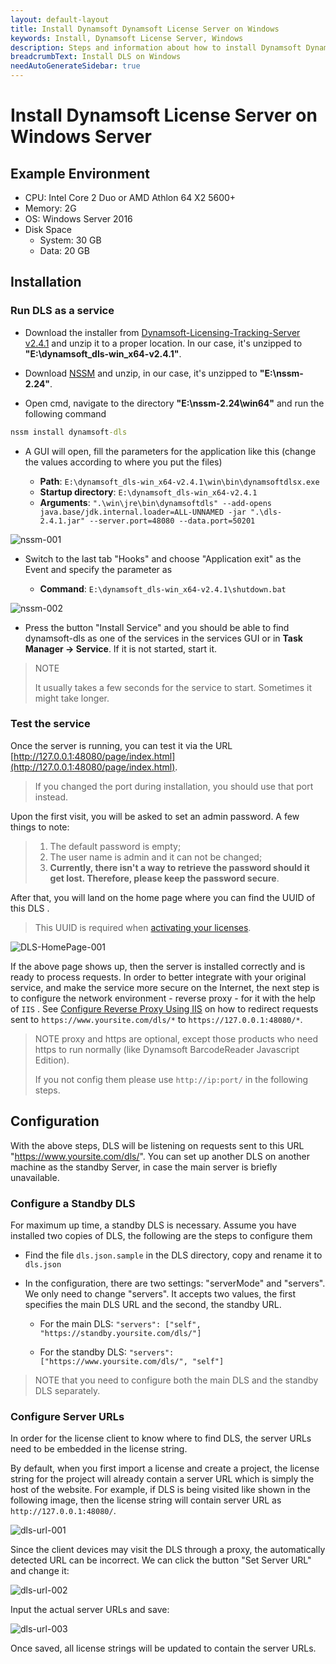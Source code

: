 ```yaml
---
layout: default-layout
title: Install Dynamsoft Dynamsoft License Server on Windows
keywords: Install, Dynamsoft License Server, Windows
description: Steps and information about how to install Dynamsoft Dynamsoft License Server on Windows
breadcrumbText: Install DLS on Windows
needAutoGenerateSidebar: true
---
```


# Install Dynamsoft License Server on Windows Server

## Example Environment

* CPU: Intel Core 2 Duo or AMD Athlon 64 X2 5600+
* Memory: 2G
* OS: Windows Server 2016
* Disk Space
  * System: 30 GB
  * Data: 20 GB

## Installation

### Run DLS as a service

* Download the installer from [Dynamsoft-Licensing-Tracking-Server v2.4.1](https://tst.dynamsoft.com/public/download/dls/2.4.1/dynamsoft_dls-win_x64-v2.4.1.zip) and unzip it to a proper location. In our case, it's unzipped to **"E:\dynamsoft_dls-win_x64-v2.4.1"**.

* Download [NSSM](https://nssm.cc/ci/nssm-2.24-101-g897c7ad.zip) and unzip, in our case, it's unzipped to **"E:\nssm-2.24"**.

* Open cmd, navigate to the directory **"E:\nssm-2.24\win64"** and run the following command

```cmd
nssm install dynamsoft-dls
```

* A GUI will open, fill the parameters for the application like this (change the values according to where you put the files)

  * **Path**: `E:\dynamsoft_dls-win_x64-v2.4.1\win\bin\dynamsoftdlsx.exe`
  * **Startup directory**: `E:\dynamsoft_dls-win_x64-v2.4.1`
  * **Arguments**: `".\win\jre\bin\dynamsoftdls" --add-opens java.base/jdk.internal.loader=ALL-UNNAMED -jar ".\dls-2.4.1.jar" --server.port=48080 --data.port=50201`

![nssm-001]({{site.assets}}imgs/nssm-001.png)

* Switch to the last tab "Hooks" and choose "Application exit" as the Event and specify the parameter as

  * **Command**: `E:\dynamsoft_dls-win_x64-v2.4.1\shutdown.bat`

![nssm-002]({{site.assets}}imgs/nssm-002.png)

* Press the button "Install Service" and you should be able to find dynamsoft-dls as one of the services in the services GUI or in **Task Manager -> Service**. If it is not started, start it.

> NOTE
>
> It usually takes a few seconds for the service to start. Sometimes it might take longer.

### Test the service

Once the server is running, you can test it via the URL [http://127.0.0.1:48080/page/index.html](http://127.0.0.1:48080/page/index.html).

> If you changed the port during installation, you should use that port instead.

Upon the first visit, you will be asked to set an admin password. A few things to note:

> 1. The default password is empty;
> 2. The user name is admin and it can not be changed;
> 3. **Currently, there isn't a way to retrieve the password should it get lost. Therefore, please keep the password secure**.

After that, you will land on the home page where you can find the UUID of this DLS .

> This UUID is required when [activating your licenses]({{site.selfhosted}}index.html#activate-the-license).

![DLS-HomePage-001]({{site.assets}}imgs/dls-homepage.png)

If the above page shows up, then the server is installed correctly and is ready to process requests. In order to better integrate with your original service, and make the service more secure on the Internet, the next step is to configure the network environment - reverse proxy - for it with the help of `IIS` . See [Configure Reverse Proxy Using IIS]({{site.selfhosted}}configurereverseproxyusingiis.html) on how to redirect requests sent to `https://www.yoursite.com/dls/*` to `https://127.0.0.1:48080/*`.

> NOTE proxy and https are optional, except those products who need https to run normally (like Dynamsoft BarcodeReader Javascript Edition).
>
> If you not config them please use `http://ip:port/` in the following steps.

## Configuration

With the above steps, DLS will be listening on requests sent to this URL "https://www.yoursite.com/dls/". You can set up another DLS on another machine as the standby Server, in case the main server is briefly unavailable.

### Configure a Standby DLS

For maximum up time, a standby DLS is necessary. Assume you have installed two copies of DLS, the following are the steps to configure them

* Find the file `dls.json.sample` in the DLS directory, copy and rename it to `dls.json`

* In the configuration, there are two settings: "serverMode" and "servers". We only need to change "servers". It accepts two values, the first specifies the main DLS URL and the second, the standby URL.

  * For the main DLS: `"servers": ["self", "https://standby.yoursite.com/dls/"]`

  * For the standby DLS: `"servers": ["https://www.yoursite.com/dls/", "self"]`

> NOTE that you need to configure both the main DLS and the standby DLS separately.

### Configure Server URLs

In order for the license client to know where to find DLS, the server URLs need to be embedded in the license string.

By default, when you first import a license and create a project, the license string for the project will already contain a server URL which is simply the host of the website. For example, if DLS is being visited like shown in the following image, then the license string will contain server URL as `http://127.0.0.1:48080/`.

![dls-url-001]({{site.assets}}imgs/dls-url-config-001.png)

Since the client devices may visit the DLS through a proxy, the automatically detected URL can be incorrect. We can click the button "Set Server URL" and change it:

![dls-url-002]({{site.assets}}imgs/dls-url-config-002.png)

Input the actual server URLs and save:

![dls-url-003]({{site.assets}}imgs/dls-url-config-003.png)

Once saved, all license strings will be updated to contain the server URLs.
